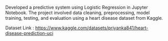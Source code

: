 
Developed a predictive system using Logistic Regression in Jupyter Notebook. The project involved data cleaning, preprocessing, model training, testing, and evaluation using a heart disease dataset from Kaggle.

Dataset Link : https://www.kaggle.com/datasets/priyanka841/heart-disease-prediction-uci


